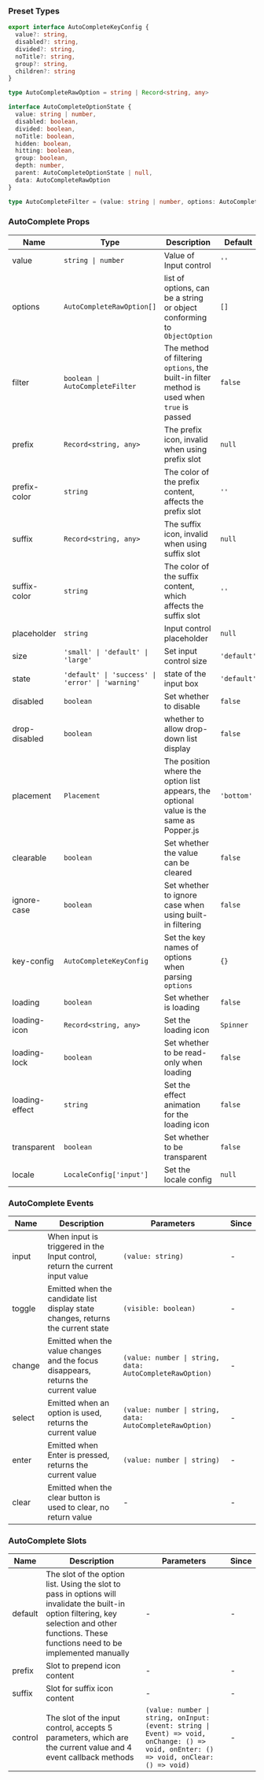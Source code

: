 ### Preset Types

```ts
export interface AutoCompleteKeyConfig {
  value?: string,
  disabled?: string,
  divided?: string,
  noTitle?: string,
  group?: string,
  children?: string
}

type AutoCompleteRawOption = string | Record<string, any>

interface AutoCompleteOptionState {
  value: string | number,
  disabled: boolean,
  divided: boolean,
  noTitle: boolean,
  hidden: boolean,
  hitting: boolean,
  group: boolean,
  depth: number,
  parent: AutoCompleteOptionState | null,
  data: AutoCompleteRawOption
}

type AutoCompleteFilter = (value: string | number, options: AutoCompleteOptionState) => boolean
```

### AutoComplete Props

| Name           | Type                                             | Description                                                                                 | Default     | Since   |
| -------------- | ------------------------------------------------ | ------------------------------------------------------------------------------------------- | ----------- | ------- |
| value          | `string \| number`                               | Value of Input control                                                                      | `''`        | -       |
| options        | `AutoCompleteRawOption[]`                        | list of options, can be a string or object conforming to `ObjectOption`                     | `[]`        | -       |
| filter         | `boolean \| AutoCompleteFilter`                  | The method of filtering `options`, the built-in filter method is used when `true` is passed | `false`     | -       |
| prefix         | `Record<string, any>`                            | The prefix icon, invalid when using prefix slot                                             | `null`      | -       |
| prefix-color   | `string`                                         | The color of the prefix content, affects the prefix slot                                    | `''`        | -       |
| suffix         | `Record<string, any>`                            | The suffix icon, invalid when using suffix slot                                             | `null`      | -       |
| suffix-color   | `string`                                         | The color of the suffix content, which affects the suffix slot                              | `''`        | -       |
| placeholder    | `string`                                         | Input control placeholder                                                                   | `null`      | -       |
| size           | `'small' \| 'default' \| 'large'`                | Set input control size                                                                      | `'default'` | -       |
| state          | `'default' \| 'success' \| 'error' \| 'warning'` | state of the input box                                                                      | `'default'` | -       |
| disabled       | `boolean`                                        | Set whether to disable                                                                      | `false`     | -       |
| drop-disabled  | `boolean`                                        | whether to allow drop-down list display                                                     | `false`     | -       |
| placement      | `Placement`                                      | The position where the option list appears, the optional value is the same as Popper.js     | `'bottom'`  | -       |
| clearable      | `boolean`                                        | Set whether the value can be cleared                                                        | `false`     | -       |
| ignore-case    | `boolean`                                        | Set whether to ignore case when using built-in filtering                                    | `false`     | -       |
| key-config     | `AutoCompleteKeyConfig`                          | Set the key names of options when parsing `options`                                         | `{}`        | `2.0.0` |
| loading        | `boolean`                                        | Set whether is loading                                                                      | `false`     | `2.0.0` |
| loading-icon   | `Record<string, any>`                            | Set the loading icon                                                                        | `Spinner`   | `2.0.0` |
| loading-lock   | `boolean`                                        | Set whether to be read-only when loading                                                    | `false`     | `2.0.0` |
| loading-effect | `string`                                         | Set the effect animation for the loading icon                                               | `false`     | `2.0.0` |
| transparent    | `boolean`                                        | Set whether to be transparent                                                               | `false`     | `2.0.2` |
| locale         | `LocaleConfig['input']`                          | Set the locale config                                                                       | `null`      | `2.1.0` |

### AutoComplete Events

| Name   | Description                                                                        | Parameters                                               | Since |
| ------ | ---------------------------------------------------------------------------------- | -------------------------------------------------------- | ----- |
| input  | When input is triggered in the Input control, return the current input value       | `(value: string)`                                        | -     |
| toggle | Emitted when the candidate list display state changes, returns the current state   | `(visible: boolean)`                                     | -     |
| change | Emitted when the value changes and the focus disappears, returns the current value | `(value: number \| string, data: AutoCompleteRawOption)` | -     |
| select | Emitted when an option is used, returns the current value                          | `(value: number \| string, data: AutoCompleteRawOption)` | -     |
| enter  | Emitted when Enter is pressed, returns the current value                           | `(value: number \| string)`                              | -     |
| clear  | Emitted when the clear button is used to clear, no return value                    | -                                                        | -     |

### AutoComplete Slots

| Name    | Description                                                                                                                                                                                      | Parameters                                                                                                                             | Since |
| ------- | ------------------------------------------------------------------------------------------------------------------------------------------------------------------------------------------------ | -------------------------------------------------------------------------------------------------------------------------------------- | ----- |
| default | The slot of the option list. Using the slot to pass in options will invalidate the built-in option filtering, key selection and other functions. These functions need to be implemented manually | -                                                                                                                                      | -     |
| prefix  | Slot to prepend icon content                                                                                                                                                                     | -                                                                                                                                      | -     |
| suffix  | Slot for suffix icon content                                                                                                                                                                     | -                                                                                                                                      | -     |
| control | The slot of the input control, accepts 5 parameters, which are the current value and 4 event callback methods                                                                                    | `(value: number \| string, onInput: (event: string \| Event) => void, onChange: () => void, onEnter: () => void, onClear: () => void)` | -     |
